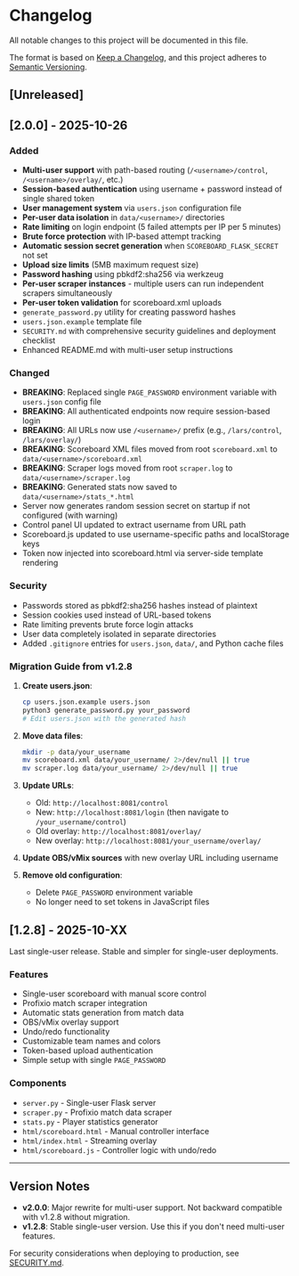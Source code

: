 # Changelog

All notable changes to this project will be documented in this file.

The format is based on [Keep a Changelog](https://keepachangelog.com/en/1.0.0/),
and this project adheres to [Semantic Versioning](https://semver.org/spec/v2.0.0.html).

## [Unreleased]

## [2.0.0] - 2025-10-26

### Added
- **Multi-user support** with path-based routing (`/<username>/control`, `/<username>/overlay/`, etc.)
- **Session-based authentication** using username + password instead of single shared token
- **User management system** via `users.json` configuration file
- **Per-user data isolation** in `data/<username>/` directories
- **Rate limiting** on login endpoint (5 failed attempts per IP per 5 minutes)
- **Brute force protection** with IP-based attempt tracking
- **Automatic session secret generation** when `SCOREBOARD_FLASK_SECRET` not set
- **Upload size limits** (5MB maximum request size)
- **Password hashing** using pbkdf2:sha256 via werkzeug
- **Per-user scraper instances** - multiple users can run independent scrapers simultaneously
- **Per-user token validation** for scoreboard.xml uploads
- `generate_password.py` utility for creating password hashes
- `users.json.example` template file
- `SECURITY.md` with comprehensive security guidelines and deployment checklist
- Enhanced README.md with multi-user setup instructions

### Changed
- **BREAKING**: Replaced single `PAGE_PASSWORD` environment variable with `users.json` config file
- **BREAKING**: All authenticated endpoints now require session-based login
- **BREAKING**: All URLs now use `/<username>/` prefix (e.g., `/lars/control`, `/lars/overlay/`)
- **BREAKING**: Scoreboard XML files moved from root `scoreboard.xml` to `data/<username>/scoreboard.xml`
- **BREAKING**: Scraper logs moved from root `scraper.log` to `data/<username>/scraper.log`
- **BREAKING**: Generated stats now saved to `data/<username>/stats_*.html`
- Server now generates random session secret on startup if not configured (with warning)
- Control panel UI updated to extract username from URL path
- Scoreboard.js updated to use username-specific paths and localStorage keys
- Token now injected into scoreboard.html via server-side template rendering

### Security
- Passwords stored as pbkdf2:sha256 hashes instead of plaintext
- Session cookies used instead of URL-based tokens
- Rate limiting prevents brute force login attacks
- User data completely isolated in separate directories
- Added `.gitignore` entries for `users.json`, `data/`, and Python cache files

### Migration Guide from v1.2.8

1. **Create users.json**:
   ```bash
   cp users.json.example users.json
   python3 generate_password.py your_password
   # Edit users.json with the generated hash
   ```

2. **Move data files**:
   ```bash
   mkdir -p data/your_username
   mv scoreboard.xml data/your_username/ 2>/dev/null || true
   mv scraper.log data/your_username/ 2>/dev/null || true
   ```

3. **Update URLs**:
   - Old: `http://localhost:8081/control`
   - New: `http://localhost:8081/login` (then navigate to `/your_username/control`)
   - Old overlay: `http://localhost:8081/overlay/`
   - New overlay: `http://localhost:8081/your_username/overlay/`

4. **Update OBS/vMix sources** with new overlay URL including username

5. **Remove old configuration**:
   - Delete `PAGE_PASSWORD` environment variable
   - No longer need to set tokens in JavaScript files

## [1.2.8] - 2025-10-XX

Last single-user release. Stable and simpler for single-user deployments.

### Features
- Single-user scoreboard with manual score control
- Profixio match scraper integration
- Automatic stats generation from match data
- OBS/vMix overlay support
- Undo/redo functionality
- Customizable team names and colors
- Token-based upload authentication
- Simple setup with single `PAGE_PASSWORD`

### Components
- `server.py` - Single-user Flask server
- `scraper.py` - Profixio match data scraper
- `stats.py` - Player statistics generator
- `html/scoreboard.html` - Manual controller interface
- `html/index.html` - Streaming overlay
- `html/scoreboard.js` - Controller logic with undo/redo

---

## Version Notes

- **v2.0.0**: Major rewrite for multi-user support. Not backward compatible with v1.2.8 without migration.
- **v1.2.8**: Stable single-user version. Use this if you don't need multi-user features.

For security considerations when deploying to production, see [SECURITY.md](SECURITY.md).
